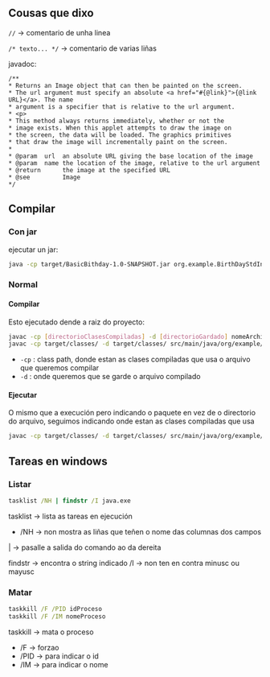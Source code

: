 ## Cousas que dixo
`//` -> comentario de unha linea

`/* texto... */` -> comentario de varias liñas

javadoc:
```
/**
* Returns an Image object that can then be painted on the screen. 
* The url argument must specify an absolute <a href="#{@link}">{@link URL}</a>. The name
* argument is a specifier that is relative to the url argument. 
* <p>
* This method always returns immediately, whether or not the 
* image exists. When this applet attempts to draw the image on
* the screen, the data will be loaded. The graphics primitives 
* that draw the image will incrementally paint on the screen. 
*
* @param  url  an absolute URL giving the base location of the image
* @param  name the location of the image, relative to the url argument
* @return      the image at the specified URL
* @see         Image
*/
```

## Compilar
### Con jar
ejecutar un jar:
```bash
java -cp target/BasicBithday-1.0-SNAPSHOT.jar org.example.BirthDayStdIn
```
### Normal
#### Compilar
Esto ejecutado dende a raiz do proyecto:
````bash
javac -cp [directorioClasesCompiladas] -d [directorioGardado] nomeArchivoACompilar
javac -cp target/classes/ -d target/classes/ src/main/java/org/example/Pasos.java
````
* `-cp` : class path, donde estan as clases compiladas que usa o arquivo que queremos compilar
* `-d` : onde queremos que se garde o arquivo compilado
#### Ejecutar
O mismo que a execución pero indicando o paquete en vez de o directorio do arquivo, seguimos indicando onde estan as clases compiladas que usa
````bash
javac -cp target/classes/ -d target/classes/ src/main/java/org/example/Pasos.java
````


## Tareas en windows
### Listar
```cmd
tasklist /NH | findstr /I java.exe
```
tasklist -> lista as tareas en ejecución
* /NH -> non mostra as liñas que teñen o nome das columnas dos campos

| -> pasalle a salida do comando ao da dereita

findstr -> encontra o string indicado
    /I -> non ten en contra minusc ou mayusc


### Matar
```cmd
taskkill /F /PID idProceso
taskkill /F /IM nomeProceso
```
taskkill -> mata o proceso
* /F -> forzao
* /PID -> para indicar o id
* /IM -> para indicar o nome